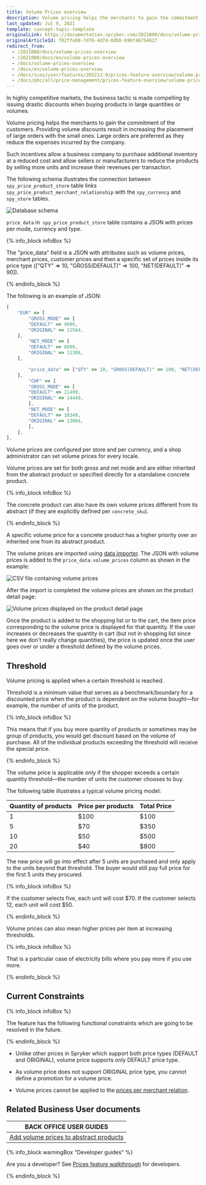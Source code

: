 ```yaml
---
title: Volume Prices overview
description: Volume pricing helps the merchants to gain the commitment of the customers. Providing volume discounts results in increasing the placement of large orders.
last_updated: Jul 9, 2021
template: concept-topic-template
originalLink: https://documentation.spryker.com/2021080/docs/volume-prices-overview
originalArticleId: f02ffa98-7d76-4d7d-8dbb-b96f46754627
redirect_from:
  - /2021080/docs/volume-prices-overview
  - /2021080/docs/en/volume-prices-overview
  - /docs/volume-prices-overview
  - /docs/en/volume-prices-overview
  - /docs/scos/user/features/202212.0/prices-feature-overview/volume-prices-overview.html
  - /docs/pbc/all/price-management/prices-feature-overview/volume-prices-overview.html
---
```


In highly competitive markets, the business tactic is made compelling by issuing drastic discounts when buying products in large quantities or volumes.

Volume pricing helps the merchants to gain the commitment of the customers. Providing volume discounts result in increasing the placement of large orders with the small ones. Large orders are preferred as they reduce the expenses incurred by the company.

Such incentives allow a business company to purchase additional inventory at a reduced cost and allow sellers or manufacturers to reduce the products by selling more units and increase their revenues per transaction.

The following schema illustrates the connection between `spy_price_product_store` table links `spy_price_product_merchant_relationship` with the `spy_currency` and `spy_store` tables.

![Database schema](https://spryker.s3.eu-central-1.amazonaws.com/docs/Features/Price/Volume+Prices/Volume+Prices+Feature+Overview/volume-prices-dbschema.png)

`price_data` in` spy_price_product_store` table contains a JSON with prices per mode, currency and type.

{% info_block infoBox %}

The "price_data" field is a JSON with attributes such as volume prices, merchant prices, customer prices and then a specific set of prices inside its price type (["QTY" => 10, "GROSS(DEFAULT)" => 100, "NET(DEFAULT)" => 90]).

{% endinfo_block %}


The following is an example of JSON:

```js
[
	"EUR" => [
		"GROSS_MODE" => [
		"DEFAULT" => 9999,
		"ORIGINAL" => 12564,
	],
		"NET_MODE" => [
		"DEFAULT" => 8999,
		"ORIGINAL" => 11308,
	],

		"price_data" => ["QTY" => 10, "GROSS(DEFAULT)" => 100, "NET(DEFAULT)" => 90], ["QTY" => 20, "GROSS(DEFAULT)" => 90, "NET(DEFAULT)" => 80]
	],
		"CHF" => [
		"GROSS_MODE" => [
		"DEFAULT" => 11499,
		"ORIGINAL" => 14449,
		],
		"NET_MODE" => [
		"DEFAULT" => 10349,
		"ORIGINAL" => 13004,
		],
	],
],
```

Volume prices are configured per store and per currency, and a shop administrator can set volume prices for every locale.

Volume prices are set for both gross and net mode and are either inherited from the abstract product or specified directly for a standalone concrete product.

{% info_block infoBox %}

The concrete product can also have its own volume prices different from its abstract (if they are explicitly defined per `concrete_sku`).

{% endinfo_block %}

A specific volume price for a concrete product has a higher priority over an inherited one from its abstract product.

The volume prices are imported using [data importer](https://github.com/spryker/price-product-data-import/blob/master/data/import/product_price.csv). The JSON with volume prices is added to the `price_data.volume_prices` column as shown in the example:

![CSV file containing volume prices](https://spryker.s3.eu-central-1.amazonaws.com/docs/Features/Price/Volume+Prices/Volume+Prices+Feature+Overview/volume-prices-csv.png)

After the import is completed the volume prices are shown on the product detail page:

![Volume prices displayed on the product detail page](https://spryker.s3.eu-central-1.amazonaws.com/docs/Features/Price/Volume+Prices/Volume+Prices+Feature+Overview/volume-prices-pdp.png)

Once the product is added to the shopping list or to the cart, the item price corresponding to the volume price is displayed for that quantity. If the user increases or decreases the quantity in cart (but not in shopping list since here we don't really change quantities), the price is updated once the user goes over or under a threshold defined by the volume prices.

## Threshold
Volume pricing is applied when a certain threshold is reached.

Threshold is a minimum value that serves as a benchmark/boundary for a discounted price when the product is dependent on the volume bought—for example, the number of units of the product.

{% info_block infoBox %}

This means that if you buy more quantity of products or sometimes may be group of products, you would get discount based on the volume of purchase. All of the individual products exceeding the threshold will receive the special price.

{% endinfo_block %}

The volume price is applicable only if the shopper exceeds a certain quantity threshold—the number of units the customer chooses to buy.

The following table illustrates a typical volume pricing model:

| Quantity of products | Price per products | Total Price |
| --- | --- | --- |
| 1 | $100 | $100 |
| 5 | $70 | $350 |
| 10 | $50 | $500 |
| 20 | $40 | $800 |

The new price will go into effect after 5 units are purchased and only apply to the units beyond that threshold. The buyer would still pay full price for the first 5 units they procured.

{% info_block infoBox %}

If the customer selects five, each unit will cost $70. If the customer selects 12, each unit will cost $50.

{% endinfo_block %}

Volume prices can also mean higher prices per item at increasing thresholds.

{% info_block infoBox %}

That is a particular case of electricity bills where you pay more if you use more.

{% endinfo_block %}

##  Current Constraints

{% info_block infoBox %}

The feature has the following functional constraints which are going to be resolved in the future.

{% endinfo_block %}

* Unlike other prices in Spryker which support both price types (DEFAULT and ORIGINAL), volume price supports only DEFAULT price type.

* As volume price does not support ORIGINAL price type, you cannot define a promotion for a volume price.

* Volume prices cannot be applied to the [prices per merchant relation](/docs/pbc/all/price-management/{{site.version}}/base-shop/merchant-custom-prices-feature-overview.html).

## Related Business User documents

|BACK OFFICE USER GUIDES|
|---|
| [Add volume prices to abstract products](/docs/pbc/all/price-management/{{site.version}}/base-shop/manage-in-the-back-office/add-volume-prices-to-abstract-products-and-product-bundles.html)  |

{% info_block warningBox "Developer guides" %}

Are you a developer? See [Prices feature walkthrough](/docs/scos/dev/feature-walkthroughs/{{site.version}}/prices-feature-walkthrough/prices-feature-walkthrough.html) for developers.

{% endinfo_block %}
